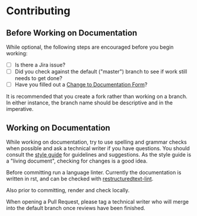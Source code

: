 # Contributing 

## Before Working on Documentation

While optional, the following steps are encouraged before you begin working:

- [ ] Is there a Jira issue?
- [ ] Did you check against the default ("master") branch to see if work still
needs to get done?
- [ ] Have you filled out a [Change to Documentation Form](https://forms.gle/RoxtTQEvh72fFKeD8)?

It is recommended that you create a fork rather than working on a branch. In
either instance, the branch name should be descriptive and in the imperative.

## Working on Documentation

While working on documentation, try to use spelling and grammar checks when
possible and ask a technical writer if you have questions. You should
consult the [style guide](https://foundriesio.atlassian.net/wiki/spaces/ID/pages/2392067/Foundries.io+Style+and+Communication+Guide)
for guidelines and suggestions. As the style guide is a "living document",
checking for changes is a good idea.

Before committing run a language linter. Currently the documentation is written
in rst, and can be checked with
[restructuredtext-lint](https://github.com/twolfson/restructuredtext-lint).

Also prior to committing, render and check locally.

When opening a Pull Request, please tag a technical writer who will merge into
the default branch once reviews have been finished.

